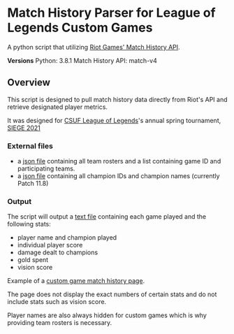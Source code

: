 # Match History Parser for League of Legends Custom Games
A python script that utilizing [Riot Games' Match History API](https://developer.riotgames.com/apis#match-v4).

**Versions**
Python: 3.8.1
Match History API: match-v4

## Overview
This script is designed to pull match history data directly from Riot's API and retrieve designated player metrics.

It was designed for [CSUF League of Legends](twitter.com/csuflol/)'s annual spring tournament, [SIEGE 2021](https://docs.google.com/spreadsheets/d/1FBWeb1m64Ft3Ofgg3wwyMr8IzlIeXEix1DqGjr_qpM8/edit#gid=0)

### External files
* a [json file](https://github.com/TimothyBui/CustomGameHistory/blob/main/SIEGE2021.json) containing all team rosters and a list containing game ID and participating teams.
* a [json file](http://ddragon.leagueoflegends.com/cdn/11.8.1/data/en_US/champion.json) containing all champion IDs and champion names (currently Patch 11.8)

### Output
The script will output a [text file](https://github.com/TimothyBui/CustomGameHistory/blob/main/output.txt) containing each game played and the following stats:
* player name and champion played
* individual player score
* damage dealt to champions
* gold spent
* vision score

Example of a [custom game match history page](https://matchhistory.na.leagueoflegends.com/en/#match-details/NA1/3871003691/202023771?tab=overview).

The page does not display the exact numbers of certain stats and do not include stats such as vision score.

Player names are also always hidden for custom games which is why providing team rosters is necessary.
